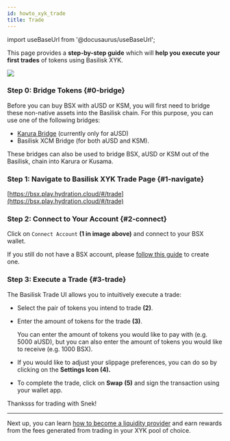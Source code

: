 ```yaml
---
id: howto_xyk_trade
title: Trade
---
```


import useBaseUrl from '@docusaurus/useBaseUrl';

This page provides a **step-by-step guide** which will **help you execute your first trades** of tokens using Basilisk XYK.

<div style={{textAlign: 'center'}}>
  <img src={useBaseUrl('/img/howto_xyk/trade-screen.jpg')} />
</div>


### Step 0: Bridge Tokens {#0-bridge}

Before you can buy BSX with aUSD or KSM, you will first need to bridge these non-native assets into the Basilisk chain. For this purpose, you can use one of the following bridges:

- [Karura Bridge](https://apps.karura.network/bridge) (currently only for aUSD)
- Basilisk XCM Bridge (for both aUSD and KSM).

These bridges can also be used to bridge BSX, aUSD or KSM out of the Basilisk, chain into Karura or Kusama.

### Step 1: Navigate to Basilisk XYK Trade Page {#1-navigate}

[https://bsx.play.hydration.cloud/#/trade](https://bsx.play.hydration.cloud/#/trade)

### Step 2: Connect to Your Account {#2-connect}

Click on `Connect Account` **(1 in image above)** and connect to your BSX wallet. 

If you still do not have a BSX account, please [follow this guide](https://docs.bsx.fi/create_account) to create one.

### Step 3: Execute a Trade {#3-trade}

The Basilisk Trade UI allows you to intuitively execute a trade:

- Select the pair of tokens you intend to trade **(2)**.
- Enter the amount of tokens for the trade **(3)**.
    
    You can enter the amount of tokens you would like to pay with (e.g. 5000 aUSD), but you can also enter the amount of tokens you would like to receive (e.g. 1000 BSX).
    
- If you would like to adjust your slippage preferences, you can do so by clicking on the **Settings Icon (4).**
- To complete the trade, click on **Swap** **(5)** and sign the transaction using your wallet app.

Thanksss for trading with Snek!

---

Next up, you can learn [how to become a liquidity provider](/howto_xyk_provide_liquidity) and earn rewards from the fees generated from trading in your XYK pool of choice.